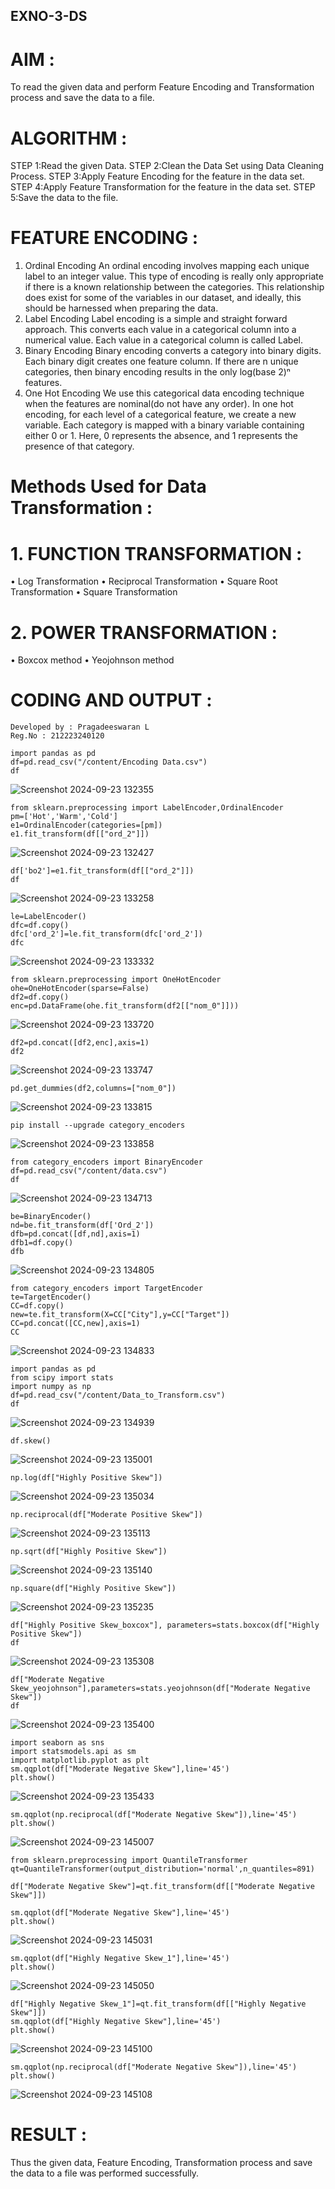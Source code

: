 ## EXNO-3-DS

# AIM :
To read the given data and perform Feature Encoding and Transformation process and save the data to a file.

# ALGORITHM :
STEP 1:Read the given Data.
STEP 2:Clean the Data Set using Data Cleaning Process.
STEP 3:Apply Feature Encoding for the feature in the data set.
STEP 4:Apply Feature Transformation for the feature in the data set.
STEP 5:Save the data to the file.

# FEATURE ENCODING :
1. Ordinal Encoding
An ordinal encoding involves mapping each unique label to an integer value. This type of encoding is really only appropriate if there is a known relationship between the categories. This relationship does exist for some of the variables in our dataset, and ideally, this should be harnessed when preparing the data.
2. Label Encoding
Label encoding is a simple and straight forward approach. This converts each value in a categorical column into a numerical value. Each value in a categorical column is called Label.
3. Binary Encoding
Binary encoding converts a category into binary digits. Each binary digit creates one feature column. If there are n unique categories, then binary encoding results in the only log(base 2)ⁿ features.
4. One Hot Encoding
We use this categorical data encoding technique when the features are nominal(do not have any order). In one hot encoding, for each level of a categorical feature, we create a new variable. Each category is mapped with a binary variable containing either 0 or 1. Here, 0 represents the absence, and 1 represents the presence of that category.

# Methods Used for Data Transformation :
  # 1. FUNCTION TRANSFORMATION :
• Log Transformation
• Reciprocal Transformation
• Square Root Transformation
• Square Transformation
  # 2. POWER TRANSFORMATION :
• Boxcox method
• Yeojohnson method

# CODING AND OUTPUT :
```
Developed by : Pragadeeswaran L
Reg.No : 212223240120
```
```
import pandas as pd
df=pd.read_csv("/content/Encoding Data.csv")
df
```
![Screenshot 2024-09-23 132355](https://github.com/user-attachments/assets/79e46010-04cc-46a2-8a3e-626c71d76a3d)
```
from sklearn.preprocessing import LabelEncoder,OrdinalEncoder
pm=['Hot','Warm','Cold']
e1=OrdinalEncoder(categories=[pm])
e1.fit_transform(df[["ord_2"]])
```
![Screenshot 2024-09-23 132427](https://github.com/user-attachments/assets/c7c85282-1ff6-4b9b-a755-b80b4b17e32d)
```
df['bo2']=e1.fit_transform(df[["ord_2"]])
df
```
![Screenshot 2024-09-23 133258](https://github.com/user-attachments/assets/0fbff9d3-552b-47ef-be9e-ca8aec2a8c95)
```
le=LabelEncoder()
dfc=df.copy()
dfc['ord_2']=le.fit_transform(dfc['ord_2'])
dfc
```
![Screenshot 2024-09-23 133332](https://github.com/user-attachments/assets/bb0a14a1-882b-4bcc-8e2b-52be28df55d7)
```
from sklearn.preprocessing import OneHotEncoder
ohe=OneHotEncoder(sparse=False)
df2=df.copy()
enc=pd.DataFrame(ohe.fit_transform(df2[["nom_0"]]))
```
![Screenshot 2024-09-23 133720](https://github.com/user-attachments/assets/125f7f25-3c9d-4a7d-8282-462e07008514)
```
df2=pd.concat([df2,enc],axis=1)
df2
```
![Screenshot 2024-09-23 133747](https://github.com/user-attachments/assets/6efbfcb7-240a-40f3-a12e-0639e8cdd243)
```
pd.get_dummies(df2,columns=["nom_0"])
```
![Screenshot 2024-09-23 133815](https://github.com/user-attachments/assets/ad11eba6-1d9f-4803-a071-216df32452be)
```
pip install --upgrade category_encoders
```
![Screenshot 2024-09-23 133858](https://github.com/user-attachments/assets/a1aaaa99-5dec-41cf-8024-dfb2fcb00133)
```
from category_encoders import BinaryEncoder
df=pd.read_csv("/content/data.csv")
df
```
![Screenshot 2024-09-23 134713](https://github.com/user-attachments/assets/b8b833e2-e8c5-42cb-9776-d1e9b677378e)
```
be=BinaryEncoder()
nd=be.fit_transform(df['Ord_2'])
dfb=pd.concat([df,nd],axis=1)
dfb1=df.copy()
dfb
```
![Screenshot 2024-09-23 134805](https://github.com/user-attachments/assets/f7c1911a-3176-4789-8834-8eca5a6dbd26)
```
from category_encoders import TargetEncoder
te=TargetEncoder()
CC=df.copy()
new=te.fit_transform(X=CC["City"],y=CC["Target"])
CC=pd.concat([CC,new],axis=1)
CC
```
![Screenshot 2024-09-23 134833](https://github.com/user-attachments/assets/3baedd6e-aa00-45af-ba5b-c168ab410894)
```
import pandas as pd
from scipy import stats
import numpy as np
df=pd.read_csv("/content/Data_to_Transform.csv")
df
```
![Screenshot 2024-09-23 134939](https://github.com/user-attachments/assets/d7bd4ff0-a787-4143-86fd-67cbd29d6e6f)
```
df.skew()
```
![Screenshot 2024-09-23 135001](https://github.com/user-attachments/assets/7d16d2d9-bf16-4d05-b574-2755df702789)
```
np.log(df["Highly Positive Skew"])
```
![Screenshot 2024-09-23 135034](https://github.com/user-attachments/assets/21cbe886-cd95-42b4-a935-09fabbbf1c9b)
```
np.reciprocal(df["Moderate Positive Skew"])
```
![Screenshot 2024-09-23 135113](https://github.com/user-attachments/assets/79121993-5413-48c8-8445-5fafb8240f3a)
```
np.sqrt(df["Highly Positive Skew"])
```
![Screenshot 2024-09-23 135140](https://github.com/user-attachments/assets/30dc0bcb-11f1-465e-bfc9-204755c05891)
```
np.square(df["Highly Positive Skew"])
```
![Screenshot 2024-09-23 135235](https://github.com/user-attachments/assets/36cdb338-451b-4dbf-92ac-bf96b7efc6df)
```
df["Highly Positive Skew_boxcox"], parameters=stats.boxcox(df["Highly Positive Skew"])
df
```
![Screenshot 2024-09-23 135308](https://github.com/user-attachments/assets/5ab118d4-7d0a-4757-a5dc-9920bff57a43)
```
df["Moderate Negative Skew_yeojohnson"],parameters=stats.yeojohnson(df["Moderate Negative Skew"])
df
```
![Screenshot 2024-09-23 135400](https://github.com/user-attachments/assets/adc460ee-5a6e-453f-ba32-f060e66291c7)
```
import seaborn as sns
import statsmodels.api as sm
import matplotlib.pyplot as plt
sm.qqplot(df["Moderate Negative Skew"],line='45')
plt.show()
```
![Screenshot 2024-09-23 135433](https://github.com/user-attachments/assets/3d9ba190-7543-4e92-bcf3-51cc9a62facc)
```
sm.qqplot(np.reciprocal(df["Moderate Negative Skew"]),line='45')
plt.show()
```
![Screenshot 2024-09-23 145007](https://github.com/user-attachments/assets/5751d252-94c1-4d5b-a3ac-0cf8d1f20bf2)
```
from sklearn.preprocessing import QuantileTransformer
qt=QuantileTransformer(output_distribution='normal',n_quantiles=891)

df["Moderate Negative Skew"]=qt.fit_transform(df[["Moderate Negative Skew"]])

sm.qqplot(df["Moderate Negative Skew"],line='45')
plt.show()
```
![Screenshot 2024-09-23 145031](https://github.com/user-attachments/assets/2ab42544-f001-4b9c-9c26-ce7cfce35a2f)
```
sm.qqplot(df["Highly Negative Skew_1"],line='45')
plt.show()
```
![Screenshot 2024-09-23 145050](https://github.com/user-attachments/assets/c59f8d8f-acf5-45ed-9844-33a4786b5873)
```
df["Highly Negative Skew_1"]=qt.fit_transform(df[["Highly Negative Skew"]])
sm.qqplot(df["Highly Negative Skew"],line='45')
plt.show()
```
![Screenshot 2024-09-23 145100](https://github.com/user-attachments/assets/1f316a7a-cc82-48d2-99fa-2162a3fa8221)
```
sm.qqplot(np.reciprocal(df["Moderate Negative Skew"]),line='45')
plt.show()
```
![Screenshot 2024-09-23 145108](https://github.com/user-attachments/assets/2f36d584-813c-4f64-be49-c5abc8e63e91)

# RESULT :
Thus the given data, Feature Encoding, Transformation process and save the data to a file was performed successfully.
     

       
